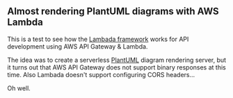 ## Almost rendering PlantUML diagrams with AWS Lambda

This is a test to see how the [Lambada framework](https://github.com/lambadaframework/lambadaframework) works for API
development using AWS API Gateway & Lambda.

The idea was to create a serverless [PlantUML](http://plantuml.com) diagram rendering server, but it turns out that AWS API Gateway does not
support binary responses at this time. Also Lambada doesn't support configuring CORS headers...

Oh well.